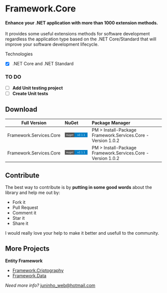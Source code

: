 # Framework.Core
#### Enhance your .NET application with more than 1000 extension methods.
It provides some useful extensions methods for software development regardless the application type based on the .NET Core/Standard
that will improve your software development lifecycle.

Technologies
- [x] .NET Core and .NET Standard

### TO DO
- [ ] **Add Unit testing project**
- [ ] **Create Unit tests**

## Download

Full Version | NuGet		 | Package Manager
------------ | :-------------|:----------------
Framework.Services.Core          | <a href="https://www.nuget.org/packages/Framework.Services.Core/"><img src="https://github.com/juninhodigital/Framework.Core/blob/master/nuget.svg"/></a> | PM > Install-Package Framework.Services.Core -Version 1.0.2
Framework.Services.Core          | <a href="https://www.nuget.org/packages/Framework.Services.Core/"><img src="https://github.com/juninhodigital/Framework.Core/blob/master/nuget.svg"/></a> | PM > Install-Package Framework.Services.Core -Version 1.0.2

## Contribute
The best way to contribute is by **putting in some good words** about the library and help me out by:

 - Fork it
 - Pull Request
 - Comment it
 - Star it
 - Share it
 
I would really love your help to make it better and usefull to the community.

## More Projects

**Entity Framework**
- [Framework.Criptography](https://github.com/juninhodigital/Framework.Cryptography/)
- [Framework.Data](https://github.com/juninhodigital/Framework.Data)

*Need more info?* juninho_web@hotmail.com
